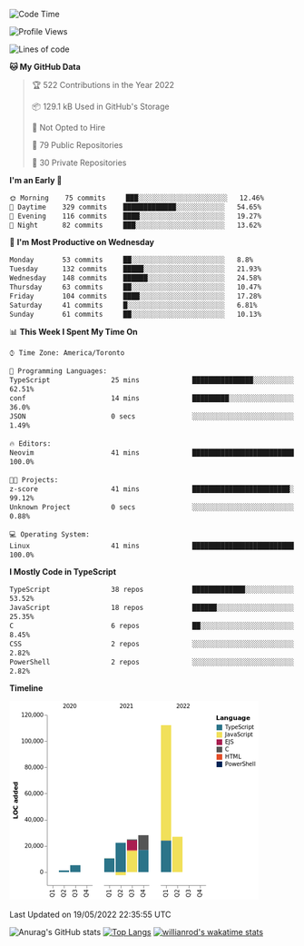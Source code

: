 <!--START_SECTION:waka-->
![Code Time](http://img.shields.io/badge/Code%20Time-233%20hrs%2053%20mins-blue)

![Profile Views](http://img.shields.io/badge/Profile%20Views-3-blue)

![Lines of code](https://img.shields.io/badge/From%20Hello%20World%20I%27ve%20Written-229%20Thousand%20lines%20of%20code-blue)

**🐱 My GitHub Data** 

> 🏆 522 Contributions in the Year 2022
 > 
> 📦 129.1 kB Used in GitHub's Storage 
 > 
> 🚫 Not Opted to Hire
 > 
> 📜 79 Public Repositories 
 > 
> 🔑 30 Private Repositories  
 > 
**I'm an Early 🐤** 

```text
🌞 Morning    75 commits     ███░░░░░░░░░░░░░░░░░░░░░░   12.46% 
🌆 Daytime    329 commits    █████████████░░░░░░░░░░░░   54.65% 
🌃 Evening    116 commits    ████░░░░░░░░░░░░░░░░░░░░░   19.27% 
🌙 Night      82 commits     ███░░░░░░░░░░░░░░░░░░░░░░   13.62%

```
📅 **I'm Most Productive on Wednesday** 

```text
Monday       53 commits     ██░░░░░░░░░░░░░░░░░░░░░░░   8.8% 
Tuesday      132 commits    █████░░░░░░░░░░░░░░░░░░░░   21.93% 
Wednesday    148 commits    ██████░░░░░░░░░░░░░░░░░░░   24.58% 
Thursday     63 commits     ██░░░░░░░░░░░░░░░░░░░░░░░   10.47% 
Friday       104 commits    ████░░░░░░░░░░░░░░░░░░░░░   17.28% 
Saturday     41 commits     █░░░░░░░░░░░░░░░░░░░░░░░░   6.81% 
Sunday       61 commits     ██░░░░░░░░░░░░░░░░░░░░░░░   10.13%

```


📊 **This Week I Spent My Time On** 

```text
⌚︎ Time Zone: America/Toronto

💬 Programming Languages: 
TypeScript               25 mins             ███████████████░░░░░░░░░░   62.51% 
conf                     14 mins             █████████░░░░░░░░░░░░░░░░   36.0% 
JSON                     0 secs              ░░░░░░░░░░░░░░░░░░░░░░░░░   1.49%

🔥 Editors: 
Neovim                   41 mins             █████████████████████████   100.0%

🐱‍💻 Projects: 
z-score                  41 mins             ████████████████████████░   99.12% 
Unknown Project          0 secs              ░░░░░░░░░░░░░░░░░░░░░░░░░   0.88%

💻 Operating System: 
Linux                    41 mins             █████████████████████████   100.0%

```

**I Mostly Code in TypeScript** 

```text
TypeScript               38 repos            █████████████░░░░░░░░░░░░   53.52% 
JavaScript               18 repos            ██████░░░░░░░░░░░░░░░░░░░   25.35% 
C                        6 repos             ██░░░░░░░░░░░░░░░░░░░░░░░   8.45% 
CSS                      2 repos             ░░░░░░░░░░░░░░░░░░░░░░░░░   2.82% 
PowerShell               2 repos             ░░░░░░░░░░░░░░░░░░░░░░░░░   2.82%

```


**Timeline**

![Chart not found](https://raw.githubusercontent.com/wise-introvert/wise-introvert/master/charts/bar_graph.png) 


 Last Updated on 19/05/2022 22:35:55 UTC
<!--END_SECTION:waka-->

![Anurag's GitHub stats](https://github-readme-stats.vercel.app/api?username=wise-introvert&count_private=true&show_icons=true)
[![Top Langs](https://github-readme-stats.vercel.app/api/top-langs/?username=wise-introvert&langs_count=10)](https://github.com/anuraghazra/github-readme-stats)
[![willianrod's wakatime stats](https://github-readme-stats.vercel.app/api/wakatime?username=wiseintrovert)](https://github.com/anuraghazra/github-readme-stats)
